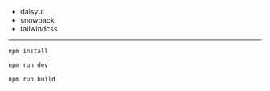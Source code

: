 - daisyui
- snowpack
- tailwindcss

---

```
npm install
```
```
npm run dev
```
```
npm run build
```